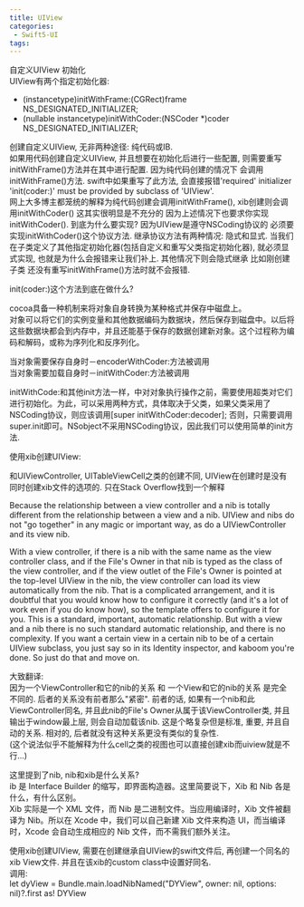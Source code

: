 ```yaml
---
title: UIView
categories:
 - Swift5-UI
tags:
---
```


自定义UIView 初始化  
UIView有两个指定初始化器:
- (instancetype)initWithFrame:(CGRect)frame NS_DESIGNATED_INITIALIZER;
- (nullable instancetype)initWithCoder:(NSCoder *)coder NS_DESIGNATED_INITIALIZER;


创建自定义UIView, 无非两种途径: 纯代码或IB.   
如果用代码创建自定义UIView, 并且想要在初始化后进行一些配置, 则需要重写initWithFrame()方法并在其中进行配置. 因为纯代码创建的情况下 会调用initWithFrame()方法. swift中如果重写了此方法, 会直接报错'required' initializer 'init(coder:)' must be provided by subclass of 'UIView'.   
网上大多博主都笼统的解释为纯代码创建会调用initWithFrame(), xib创建则会调用initWithCoder() 这其实很明显是不充分的 因为上述情况下也要求你实现
initWithCoder(). 到底为什么要实现? 因为UIView是遵守NSCoding协议的 必须要实现initWithCoder()这个协议方法. 继承协议方法有两种情况: 隐式和显式. 当我们在子类定义了其他指定初始化器(包括自定义和重写父类指定初始化器), 就必须显式实现, 也就是为什么会报错来让我们补上. 其他情况下则会隐式继承 比如刚创建子类 还没有重写initWithFrame()方法时就不会报错.   

init(coder:)这个方法到底在做什么?  

cocoa具备一种机制来将对象自身转换为某种格式并保存中磁盘上。   
对象可以将它们的实例变量和其他数据编码为数据块，然后保存到磁盘中。以后将这些数据块都会到内存中，并且还能基于保存的数据创建新对象。这个过程称为编码和解码，或称为序列化和反序列化。   

当对象需要保存自身时－encoderWithCoder:方法被调用   
当对象需要加载自身时－initWithCoder:方法被调用  

initWithCode:和其他init方法一样，中对对象执行操作之前，需要使用超类对它们进行初始化。为此，可以采用两种方式，具体取决于父类，如果父类采用了NSCoding协议，则应该调用[super initWithCoder:decoder]; 否则，只需要调用super.init即可。NSobject不采用NSCoding协议，因此我们可以使用简单的init方法.  


使用xib创建UIView:  

和UIViewController, UITableViewCell之类的创建不同, UIView在创建时是没有同时创建xib文件的选项的. 只在Stack Overflow找到一个解释   

Because the relationship between a view controller and a nib is totally different from the relationship between a view and a nib. UIView and nibs do not "go together" in any magic or important way, as do a UIViewController and its view nib.

With a view controller, if there is a nib with the same name as the view controller class, and if the File's Owner in that nib is typed as the class of the view controller, and if the view outlet of the File's Owner is pointed at the top-level UIView in the nib, the view controller can load its view automatically from the nib. That is a complicated arrangement, and it is doubtful that you would know how to configure it correctly (and it's a lot of work even if you do know how), so the template offers to configure it for you. This is a standard, important, automatic relationship.
But with a view and a nib there is no such standard automatic relationship, and there is no complexity. If you want a certain view in a certain nib to be of a certain UIView subclass, you just say so in its Identity inspector, and kaboom you're done. So just do that and move on.


大致翻译:   
因为一个ViewController和它的nib的关系 和 一个View和它的nib的关系 是完全不同的. 后者的关系没有前者那么"紧密". 前者的话, 如果有一个nib和此ViewController同名, 并且此nib的File's Owner从属于该ViewController类, 并且输出于window最上层, 则会自动加载该nib. 这是个略复杂但是标准, 重要, 并且自动的关系. 相对的, 后者就没有这种关系更没有类似的复杂性.   
(这个说法似乎不能解释为什么cell之类的视图也可以直接创建xib而uiview就是不行...)  


这里提到了nib, nib和xib是什么关系?  
ib 是 Interface Builder 的缩写，即界面构造器。这里简要说下，Xib 和 Nib 各是什么，有什么区别。  
Xib 实际是一个 XML 文件，而 Nib 是二进制文件。当应用编译时，Xib 文件被翻译为 Nib。所以在 Xcode 中，我们可以自己新建 Xib 文件来构造 UI，而当编译时，Xcode 会自动生成相应的 Nib 文件，而不需我们额外关注。  

使用xib创建UIView, 需要在创建继承自UIView的swift文件后, 再创建一个同名的xib View文件. 并且在该xib的custom class中设置好同名.     
调用:  
let dyView = Bundle.main.loadNibNamed("DYView", owner: nil, options: nil)?.first as! DYView  
